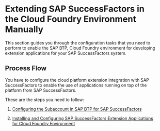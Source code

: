 <!-- loio0f0d3aecfd244d53bbf6d24ad722c34c -->

# Extending SAP SuccessFactors in the Cloud Foundry Environment Manually

This section guides you through the configuration tasks that you need to perform to enable the SAP BTP, Cloud Foundry environment for developing extension applications for your SAP SuccessFactors system.



<a name="loio0f0d3aecfd244d53bbf6d24ad722c34c__section_mdb_34b_mdb"/>

## Process Flow

You have to configure the cloud platform extension integration with SAP SuccessFactors to enable the use of applications running on top of the platform from SAP SuccessFactors.

These are the steps you need to follow:

1.  [Configuring the Subaccount in SAP BTP for SAP SuccessFactors](Configuring_the_Subaccount_in_SAP_BTP_for_SAP_SuccessFactors_e23adc6.md)

2.  [Installing and Configuring SAP SuccessFactors Extension Applications for Cloud Foundry Environment](Installing_and_Configuring_SAP_SuccessFactors_Extension_Applications_for_Cloud_Foundry_Environment_4aeb9de.md)


